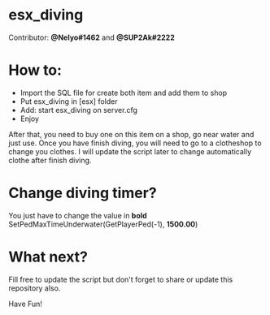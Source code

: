 # esx_diving

Contributor: **@Nelyo#1462** and **@SUP2Ak#2222**

# How to:
 - Import the SQL file for create both item and add them to shop
 - Put esx_diving in [esx] folder
 - Add: start esx_diving on server.cfg
 - Enjoy

After that, you need to buy one on this item on a shop, go near water and just use.
Once you have finish diving, you will need to go to a clotheshop to change you clothes.
I will update the script later to change automatically clothe after finish diving. 

# Change diving timer?
You just have to change the value in **bold**
SetPedMaxTimeUnderwater(GetPlayerPed(-1), **1500.00**)

# What next?
Fill free to update the script but don't forget to share or update this repository also.

Have Fun!

